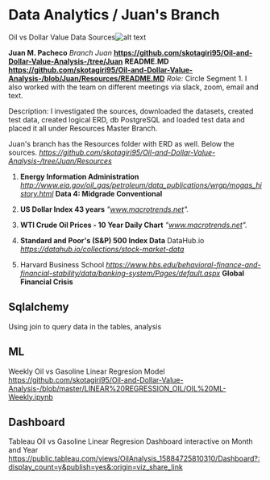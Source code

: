 # Data Analytics / Juan's Branch
Oil vs Dollar Value
Data Sources![alt text](https://thumbs.dreamstime.com/z/algorithm-abstract-7790742.jpg)

**Juan M. Pacheco**
*Branch Juan* 
**https://github.com/skotagiri95/Oil-and-Dollar-Value-Analysis-/tree/Juan**
**README.MD**
**https://github.com/skotagiri95/Oil-and-Dollar-Value-Analysis-/blob/Juan/Resources/README.MD**
*Role:* Circle 
Segment 1. I also worked with the team on different meetings via slack, zoom, email and text.

Description:
I investigated the sources, downloaded the datasets, created test data, created logical ERD, db PostgreSQL and loaded test data and placed it all under Resources Master Branch. 

Juan's branch has the Resources folder with ERD as well. Below the sources.
*https://github.com/skotagiri95/Oil-and-Dollar-Value-Analysis-/tree/Juan/Resources*




1. **Energy Information Administration**
*http://www.eia.gov/oil_gas/petroleum/data_publications/wrgp/mogas_history.html*
**Data 4: Midgrade Conventional**

2. **US Dollar Index 43 years**
*"www.macrotrends.net".*

3. **WTI Crude Oil Prices - 10 Year Daily Chart**
*"www.macrotrends.net".*

4. **Standard and Poor's (S&P) 500 Index Data**
DataHub.io
*https://datahub.io/collections/stock-market-data*


5. Harvard Business School
*https://www.hbs.edu/behavioral-finance-and-financial-stability/data/banking-system/Pages/default.aspx*
**Global Financial Crisis**

## Sqlalchemy 
Using join to query data in the tables, analysis

## ML 
Weekly Oil vs Gasoline Linear Regresion Model
https://github.com/skotagiri95/Oil-and-Dollar-Value-Analysis-/blob/master/LINEAR%20REGRESSION_OIL/OIL%20ML-Weekly.ipynb

## Dashboard
Tableau Oil vs Gasoline Linear Regresion Dashboard interactive on Month and Year
https://public.tableau.com/views/OilAnalysis_15884725810310/Dashboard?:display_count=y&publish=yes&:origin=viz_share_link

